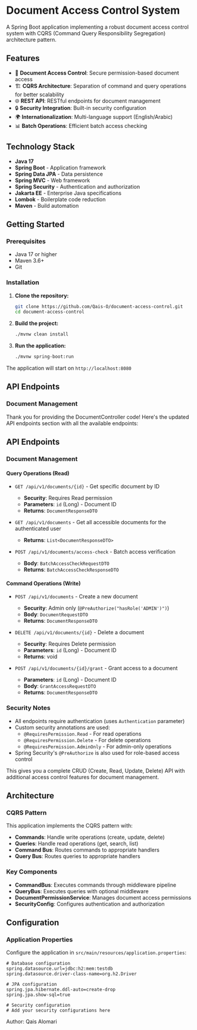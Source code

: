 # Document Access Control System

A Spring Boot application implementing a robust document access control system with CQRS (Command Query Responsibility Segregation) architecture pattern.

## Features

- 🔐 **Document Access Control**: Secure permission-based document access
- 🏗️ **CQRS Architecture**: Separation of command and query operations for better scalability
- 🌐 **REST API**: RESTful endpoints for document management
- 🔒 **Security Integration**: Built-in security configuration
- 🌍 **Internationalization**: Multi-language support (English/Arabic)
- 📊 **Batch Operations**: Efficient batch access checking

## Technology Stack

- **Java 17**
- **Spring Boot** - Application framework
- **Spring Data JPA** - Data persistence
- **Spring MVC** - Web framework
- **Spring Security** - Authentication and authorization
- **Jakarta EE** - Enterprise Java specifications
- **Lombok** - Boilerplate code reduction
- **Maven** - Build automation


## Getting Started

### Prerequisites

- Java 17 or higher
- Maven 3.6+
- Git

### Installation

1. **Clone the repository:**
   ```bash
   git clone https://github.com/Qais-O/document-access-control.git
   cd document-access-control
   ```

2. **Build the project:**
   ```bash
   ./mvnw clean install
   ```

3. **Run the application:**
   ```bash
   ./mvnw spring-boot:run
   ```

The application will start on `http://localhost:8080`

## API Endpoints

### Document Management
Thank you for providing the DocumentController code! Here's the updated API endpoints section with all the available endpoints:

## API Endpoints

### Document Management

#### Query Operations (Read)
- `GET /api/v1/documents/{id}` - Get specific document by ID
  - **Security**: Requires Read permission
  - **Parameters**: `id` (Long) - Document ID
  - **Returns**: `DocumentResponseDTO`

- `GET /api/v1/documents` - Get all accessible documents for the authenticated user
  - **Returns**: `List<DocumentResponseDTO>`

- `POST /api/v1/documents/access-check` - Batch access verification
  - **Body**: `BatchAccessCheckRequestDTO`
  - **Returns**: `BatchAccessCheckResponseDTO`

#### Command Operations (Write)
- `POST /api/v1/documents` - Create a new document
  - **Security**: Admin only (`@PreAuthorize("hasRole('ADMIN')")`)
  - **Body**: `DocumentRequestDTO`
  - **Returns**: `DocumentResponseDTO`

- `DELETE /api/v1/documents/{id}` - Delete a document
  - **Security**: Requires Delete permission
  - **Parameters**: `id` (Long) - Document ID
  - **Returns**: void

- `POST /api/v1/documents/{id}/grant` - Grant access to a document
  - **Parameters**: `id` (Long) - Document ID
  - **Body**: `GrantAccessRequestDTO`
  - **Returns**: `DocumentResponseDTO`

### Security Notes
- All endpoints require authentication (uses `Authentication` parameter)
- Custom security annotations are used:
  - `@RequiresPermission.Read` - For read operations
  - `@RequiresPermission.Delete` - For delete operations
  - `@RequiresPermission.AdminOnly` - For admin-only operations
- Spring Security's `@PreAuthorize` is also used for role-based access control

This gives you a complete CRUD (Create, Read, Update, Delete) API with additional access control features for document management.

## Architecture

### CQRS Pattern
This application implements the CQRS pattern with:

- **Commands**: Handle write operations (create, update, delete)
- **Queries**: Handle read operations (get, search, list)
- **Command Bus**: Routes commands to appropriate handlers
- **Query Bus**: Routes queries to appropriate handlers

### Key Components

- **CommandBus**: Executes commands through middleware pipeline
- **QueryBus**: Executes queries with optional middleware
- **DocumentPermissionService**: Manages document access permissions
- **SecurityConfig**: Configures authentication and authorization

## Configuration

### Application Properties
Configure the application in `src/main/resources/application.properties`:

```properties
# Database configuration
spring.datasource.url=jdbc:h2:mem:testdb
spring.datasource.driver-class-name=org.h2.Driver

# JPA configuration
spring.jpa.hibernate.ddl-auto=create-drop
spring.jpa.show-sql=true

# Security configuration
# Add your security configurations here
```

Author: Qais Alomari
